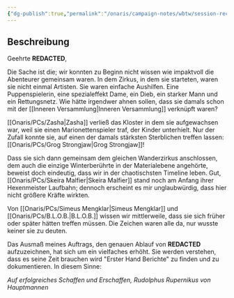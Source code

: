 ```yaml
---
{"dg-publish":true,"permalink":"/onaris/campaign-notes/wbtw/session-recap/session-0/","tags":["session-recap kampagne/witchlight"]}
---
```


## Beschreibung 

Geehrte **REDACTED**,

Die Sache ist die; wir konnten zu Beginn nicht wissen wie impaktvoll die Abenteurer gemeinsam waren. In dem Zirkus, in dem sie starteten, waren sie nicht einmal Artisten. Sie waren einfache Aushilfen. Eine Puppenspielerin, eine spezialeffekt Dame, ein Dieb, ein starker Mann und ein Rettungsnetz. Wie hätte irgendwer ahnen sollen, dass sie damals schon mit der [[Inneren Versammlung\|Inneren Versammlung]] verknüpft waren?

[[Onaris/PCs/Zasha\|Zasha]] verließ das Kloster in dem sie aufgewachsen war, weil sie einen Marionettenspieler traf, der Kinder unterhielt. Nur der Zufall konnte sie, auf einen der damals stärksten Sterblichen treffen lassen: [[Onaris/PCs/Grog Strongjaw\|Grog Strongjaw]]!

Dass sie sich dann gemeinsam dem gleichen Wanderzirkus anschlossen, dem auch die einzige Winterberührte in der Materialebene angehörte, beweist doch eindeutig, dass wir in der chaotischsten Timeline leben. Gut, [[Onaris/PCs/Skeira Malfier\|Skeira Malfier]] stand noch am Anfang ihrer Hexenmeister Laufbahn; dennoch erscheint es mir unglaubwürdig, dass hier nicht größere Kräfte wirkten.

Von [[Onaris/PCs/Simeus Mengklar\|Simeus Mengklar]] und [[Onaris/PCs/B.L.O.B.\|B.L.O.B.]] wissen wir mittlerweile, dass sie sich früher oder später hätten treffen müssen. Die Zeichen waren alle da, nur wusste keiner sie zu deuten.

Das Ausmaß meines Auftrags, den genauen Ablauf von **REDACTED** aufzuzeichnen, hat sich um ein vielfaches erhöht. Sie werden verstehen, dass es seine Zeit brauchen wird "Erster Hand Berichte" zu finden und zu dokumentieren. In diesem Sinne:

*Auf erfolgreiches Schaffen und Erschaffen,
Rudolphus Rupernikus von Hauptmannen*



<div class="transclusion internal-embed is-loaded"><div class="markdown-embed">





</div></div>


